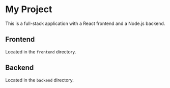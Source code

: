 # My Project

This is a full-stack application with a React frontend and a Node.js backend. 

## Frontend

Located in the `frontend` directory.

## Backend

Located in the `backend` directory.